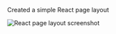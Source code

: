 Created a simple React page layout

![React page layout screenshot](/Screenshot%202025-04-28%20161333.png)
